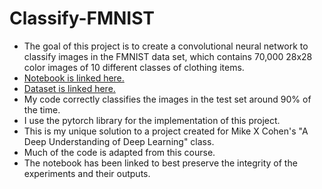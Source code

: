 # Classify-FMNIST
- The goal of this project is to create a convolutional neural network to classify
images in the FMNIST data set, which contains 70,000 28x28 color images of 10 different classes of clothing items.
- [Notebook is linked here.](https://colab.research.google.com/drive/1TRw6bPWi5lAuNLyPGPBrx7v4FwyLz3th?usp=sharing)
- [Dataset is linked here.](https://pytorch.org/vision/stable/generated/torchvision.datasets.FashionMNIST.html)
- My code correctly classifies the images in the test set around 90% of the time.
- I use the pytorch library for the implementation of this project.
- This is my unique solution to a project created for Mike X Cohen's "A Deep Understanding of Deep Learning" class.
- Much of the code is adapted from this course.
- The notebook has been linked to best preserve the integrity of the experiments and their outputs.
